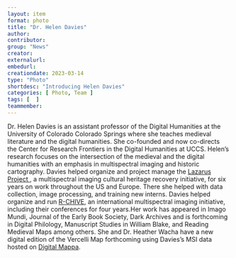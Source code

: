 ```yaml
---
layout: item
format: photo
title: "Dr. Helen Davies"
author: 
contributor: 
group: "News"
creator: 
externalurl: 
embedurl: 
creationdate: 2023-03-14
type: "Photo"
shortdesc: "Introducing Helen Davies"
categories: [ Photo, Team ]
tags: [  ]
teammember: 
---
```

Dr. Helen Davies is an assistant professor of the Digital Humanities at the University of Colorado Colorado Springs where she teaches medieval literature and the digital humanities. She co-founded and now co-directs the Center for Research Frontiers in the Digital Humanities at UCCS. Helen’s research focuses on the intersection of the medieval and the digital humanities with an emphasis in multispectral imaging and historic cartography. Davies helped organize and project manage the <a href="https://lazarusprojectimaging.com/">Lazarus Project </a>, a multispectral imaging cultural heritage recovery initiative, for six years on work throughout the US and Europe. There she helped with data collection, image processing, and training new interns. Davies helped organize and run  <a href="https://r-chive.com/">R-CHIVE</a>, an international multispectral imaging initiative, including their conferences for four years.Her work has appeared in Imago Mundi, Journal of the Early Book Society, Dark Archives and is forthcoming in Digital Philology, Manuscript Studies in William Blake, and Reading Medieval Maps among others. She and Dr. Heather Wacha have a new digital edition of the Vercelli Map forthcoming using Davies’s MSI data hosted on <a href="https://www.digitalmappa.org/">Digital Mappa</a>.
